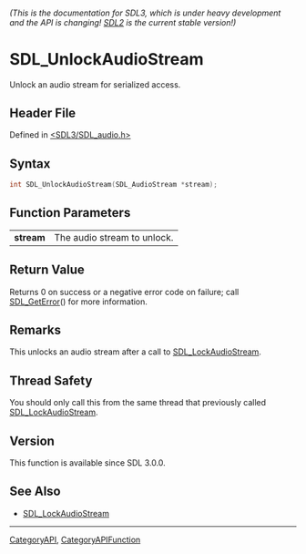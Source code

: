 ###### (This is the documentation for SDL3, which is under heavy development and the API is changing! [SDL2](https://wiki.libsdl.org/SDL2/) is the current stable version!)
# SDL_UnlockAudioStream

Unlock an audio stream for serialized access.

## Header File

Defined in [<SDL3/SDL_audio.h>](https://github.com/libsdl-org/SDL/blob/main/include/SDL3/SDL_audio.h)

## Syntax

```c
int SDL_UnlockAudioStream(SDL_AudioStream *stream);

```

## Function Parameters

|                |                             |
| -------------- | --------------------------- |
| **stream**     | The audio stream to unlock. |

## Return Value

Returns 0 on success or a negative error code on failure; call
[SDL_GetError](SDL_GetError)() for more information.

## Remarks

This unlocks an audio stream after a call to
[SDL_LockAudioStream](SDL_LockAudioStream).

## Thread Safety

You should only call this from the same thread that previously called
[SDL_LockAudioStream](SDL_LockAudioStream).

## Version

This function is available since SDL 3.0.0.

## See Also

- [SDL_LockAudioStream](SDL_LockAudioStream)

----
[CategoryAPI](CategoryAPI), [CategoryAPIFunction](CategoryAPIFunction)

